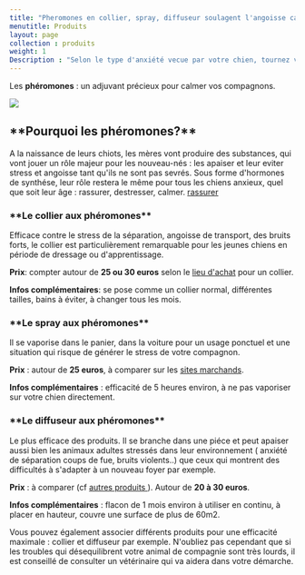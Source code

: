 ```yaml
---
title: "Pheromones en collier, spray, diffuseur soulagent l'angoisse canine"
menutitle: Produits
layout: page
collection : produits
weight: 1
Description : "Selon le type d'anxiété vecue par votre chien, tournez vous vers le mode de diffusion le plus adapté, il existe sous 3 formes."
---
```


Les **phéromones** : un adjuvant précieux pour calmer vos compagnons.


<img src= "/images/pheromoneschienne.gif">

<h2>**Pourquoi les phéromones?**</h2>
 A la naissance de leurs chiots, les mères vont produire des substances, qui vont jouer un rôle majeur pour les nouveau-nés : les apaiser et leur eviter stress et angoisse tant qu'ils ne sont pas sevrés.
 Sous forme d'hormones de synthése, leur rôle restera le même pour tous les chiens anxieux, quel que soit leur âge : rassurer, destresser, calmer. <a href=" http://www.chien.com/general/sante/generalites/les-pheromones.html" target="blank">rassurer</a>

 <h3>**Le collier aux phéromones**</h3>

Efficace contre le stress de la séparation, angoisse de transport, des bruits forts, le collier est particulièrement remarquable pour les jeunes chiens en période de dressage ou d'apprentissage.

 **Prix**: compter autour de **25 ou 30 euros** selon le <a href="http://www.leguide.com/sb/leguide/recherche/str_MotCle/Pheromone/org/3/t/1/5070603.htm" target="blank">lieu d'achat</a> pour un collier.

  **Infos complémentaires**: se pose comme un collier normal, différentes tailles, bains à éviter, à changer tous les mois.

  <h3>**Le spray aux phéromones**</h3>
 Il se vaporise dans le panier, dans la voiture pour un usage ponctuel et une situation qui risque de générer le stress de votre compagnon.

  **Prix** : autour de **25 euros**, à comparer sur les <a href="http://www.leguide.com/sb/leguide/recherche/str_MotCle/Pheromone/org/3/t/1/5070603.htm" target="blank">sites marchands</a>.

**Infos complémentaires** : efficacité de 5 heures environ, à ne pas vaporiser sur votre chien directement.

<h3>**Le diffuseur aux phéromones**</h3>
Le plus efficace des produits. Il se branche dans une piéce et peut apaiser aussi bien les animaux adultes stressés dans leur environnement ( anxiété de séparation coups de fue, bruits violents..) que ceux qui montrent des difficultés à s'adapter à un nouveau foyer par exemple.

  **Prix** : à comparer (cf <a href="http://www.leguide.com/sb/leguide/recherche/str_MotCle/Pheromone/org/3/t/1/5070603.htm" target="blank">autres produits </a>). Autour de **20 à 30 euros**.

  **Infos complémentaires** : flacon de 1 mois environ à utiliser en continu, à placer en hauteur, couvre une surface de plus de 60m2.

Vous pouvez également associer différents produits pour une efficacité maximale : collier et diffuseur par exemple. N'oubliez pas cependant que si les troubles qui désequilibrent votre animal de compagnie sont très lourds, il est conseillé de consulter un vétérinaire qui va aidera dans votre démarche.